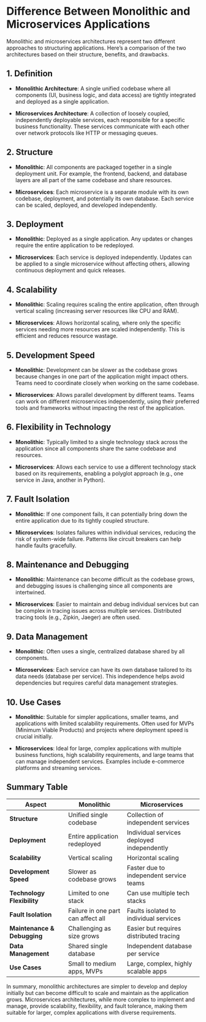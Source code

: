 # Difference Between Monolithic and Microservices Applications

Monolithic and microservices architectures represent two different approaches to structuring applications. Here’s a comparison of the two architectures based on their structure, benefits, and drawbacks.

## 1. Definition

- **Monolithic Architecture**: A single unified codebase where all components (UI, business logic, and data access) are tightly integrated and deployed as a single application.
  
- **Microservices Architecture**: A collection of loosely coupled, independently deployable services, each responsible for a specific business functionality. These services communicate with each other over network protocols like HTTP or messaging queues.

## 2. Structure

- **Monolithic**: All components are packaged together in a single deployment unit. For example, the frontend, backend, and database layers are all part of the same codebase and share resources.
  
- **Microservices**: Each microservice is a separate module with its own codebase, deployment, and potentially its own database. Each service can be scaled, deployed, and developed independently.

## 3. Deployment

- **Monolithic**: Deployed as a single application. Any updates or changes require the entire application to be redeployed.
  
- **Microservices**: Each service is deployed independently. Updates can be applied to a single microservice without affecting others, allowing continuous deployment and quick releases.

## 4. Scalability

- **Monolithic**: Scaling requires scaling the entire application, often through vertical scaling (increasing server resources like CPU and RAM).
  
- **Microservices**: Allows horizontal scaling, where only the specific services needing more resources are scaled independently. This is efficient and reduces resource wastage.

## 5. Development Speed

- **Monolithic**: Development can be slower as the codebase grows because changes in one part of the application might impact others. Teams need to coordinate closely when working on the same codebase.
  
- **Microservices**: Allows parallel development by different teams. Teams can work on different microservices independently, using their preferred tools and frameworks without impacting the rest of the application.

## 6. Flexibility in Technology

- **Monolithic**: Typically limited to a single technology stack across the application since all components share the same codebase and resources.
  
- **Microservices**: Allows each service to use a different technology stack based on its requirements, enabling a polyglot approach (e.g., one service in Java, another in Python).

## 7. Fault Isolation

- **Monolithic**: If one component fails, it can potentially bring down the entire application due to its tightly coupled structure.
  
- **Microservices**: Isolates failures within individual services, reducing the risk of system-wide failure. Patterns like circuit breakers can help handle faults gracefully.

## 8. Maintenance and Debugging

- **Monolithic**: Maintenance can become difficult as the codebase grows, and debugging issues is challenging since all components are intertwined.
  
- **Microservices**: Easier to maintain and debug individual services but can be complex in tracing issues across multiple services. Distributed tracing tools (e.g., Zipkin, Jaeger) are often used.

## 9. Data Management

- **Monolithic**: Often uses a single, centralized database shared by all components.
  
- **Microservices**: Each service can have its own database tailored to its data needs (database per service). This independence helps avoid dependencies but requires careful data management strategies.

## 10. Use Cases

- **Monolithic**: Suitable for simpler applications, smaller teams, and applications with limited scalability requirements. Often used for MVPs (Minimum Viable Products) and projects where deployment speed is crucial initially.
  
- **Microservices**: Ideal for large, complex applications with multiple business functions, high scalability requirements, and large teams that can manage independent services. Examples include e-commerce platforms and streaming services.

## Summary Table

| Aspect                  | Monolithic                           | Microservices                              |
|-------------------------|--------------------------------------|--------------------------------------------|
| **Structure**           | Unified single codebase             | Collection of independent services         |
| **Deployment**          | Entire application redeployed       | Individual services deployed independently |
| **Scalability**         | Vertical scaling                    | Horizontal scaling                         |
| **Development Speed**   | Slower as codebase grows            | Faster due to independent service teams    |
| **Technology Flexibility** | Limited to one stack           | Can use multiple tech stacks               |
| **Fault Isolation**     | Failure in one part can affect all  | Faults isolated to individual services     |
| **Maintenance & Debugging** | Challenging as size grows   | Easier but requires distributed tracing    |
| **Data Management**     | Shared single database              | Independent database per service           |
| **Use Cases**           | Small to medium apps, MVPs          | Large, complex, highly scalable apps       |

In summary, monolithic architectures are simpler to develop and deploy initially but can become difficult to scale and maintain as the application grows. Microservices architectures, while more complex to implement and manage, provide scalability, flexibility, and fault tolerance, making them suitable for larger, complex applications with diverse requirements.
